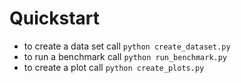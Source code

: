 


Quickstart
==========

 * to create a data set call `python create_dataset.py`
 * to run a benchmark call `python run_benchmark.py`
 * to create a plot call `python create_plots.py`



